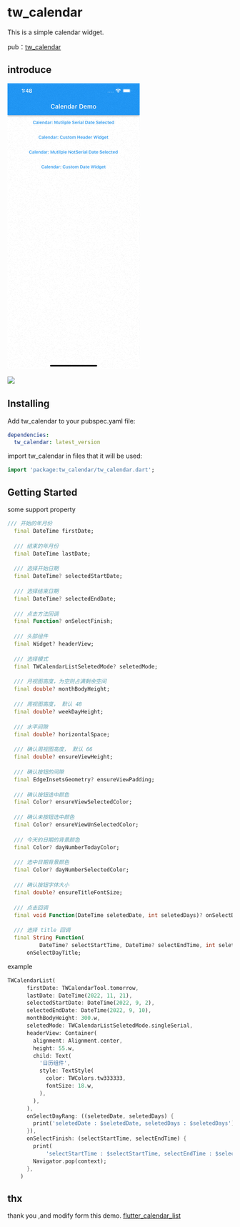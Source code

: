 # tw_calendar

This is a simple calendar widget.

pub：[tw_calendar](https://pub.flutter-io.cn/packages/tw_calendar)

## introduce

![](https://github.com/zeqinjie/tw_calendar/blob/main/assets/1.gif)

![](https://github.com/zeqinjie/tw_calendar/blob/main/assets/2.gif)

## Installing

Add tw_calendar to your pubspec.yaml file:

```yaml
dependencies:
  tw_calendar: latest_version
```

import tw_calendar in files that it will be used:
```dart
import 'package:tw_calendar/tw_calendar.dart';
```

## Getting Started
some support property 

```dart
/// 开始的年月份
  final DateTime firstDate;

  /// 结束的年月份
  final DateTime lastDate;

  /// 选择开始日期
  final DateTime? selectedStartDate;

  /// 选择结束日期
  final DateTime? selectedEndDate;

  /// 点击方法回调
  final Function? onSelectFinish;

  /// 头部组件
  final Widget? headerView;

  /// 选择模式
  final TWCalendarListSeletedMode? seletedMode;

  /// 月视图高度，为空则占满剩余空间
  final double? monthBodyHeight;

  /// 周视图高度， 默认 48
  final double? weekDayHeight;

  /// 水平间隙
  final double? horizontalSpace;

  /// 确认周视图高度， 默认 66
  final double? ensureViewHeight;

  /// 确认按钮的间隙
  final EdgeInsetsGeometry? ensureViewPadding;

  /// 确认按钮选中颜色
  final Color? ensureViewSelectedColor;

  /// 确认未按钮选中颜色
  final Color? ensureViewUnSelectedColor;

  /// 今天的日期的背景颜色
  final Color? dayNumberTodayColor;

  /// 选中日期背景颜色
  final Color? dayNumberSelectedColor;

  /// 确认按钮字体大小
  final double? ensureTitleFontSize;

  /// 点击回调
  final void Function(DateTime seletedDate, int seletedDays)? onSelectDayRang;

  /// 选择 title 回调
  final String Function(
          DateTime? selectStartTime, DateTime? selectEndTime, int seletedDays)?
      onSelectDayTitle;
```
example

```dart
TWCalendarList(
      firstDate: TWCalendarTool.tomorrow,
      lastDate: DateTime(2022, 11, 21),
      selectedStartDate: DateTime(2022, 9, 2),
      selectedEndDate: DateTime(2022, 9, 10),
      monthBodyHeight: 300.w,
      seletedMode: TWCalendarListSeletedMode.singleSerial,
      headerView: Container(
        alignment: Alignment.center,
        height: 55.w,
        child: Text(
          '日历组件',
          style: TextStyle(
            color: TWColors.tw333333,
            fontSize: 18.w,
          ),
        ),
      ),
      onSelectDayRang: ((seletedDate, seletedDays) {
        print('seletedDate : $seletedDate, seletedDays : $seletedDays');
      }),
      onSelectFinish: (selectStartTime, selectEndTime) {
        print(
            'selectStartTime : $selectStartTime, selectEndTime : $selectEndTime');
        Navigator.pop(context);
      },
    )
```

## thx
thank you ,and modify form this demo. [flutter_calendar_list](https://github.com/heruijun/flutter_calendar_list)
